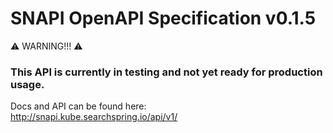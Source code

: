 # SNAPI OpenAPI Specification v0.1.5

:warning: WARNING!!! :warning:
### This API is currently in testing and not yet ready for production usage. ###

Docs and API can be found here:  
http://snapi.kube.searchspring.io/api/v1/